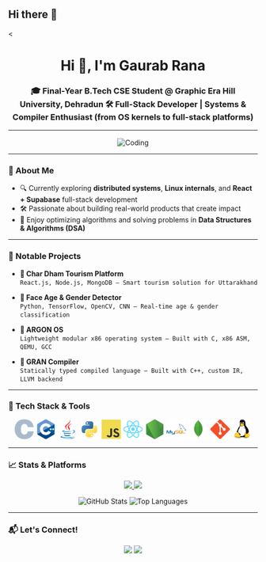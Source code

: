 ## Hi there 👋

<<h1 align="center">Hi 👋, I'm Gaurab Rana</h1>
<h3 align="center">
🎓 Final-Year B.Tech CSE Student @ Graphic Era Hill University, Dehradun  
🛠 Full-Stack Developer | Systems & Compiler Enthusiast (from OS kernels to full-stack platforms)
</h3>

---

<p align="center">
  <img align="center" alt="Coding" width="400" src="https://media.giphy.com/media/qgQUggAC3Pfv687qPC/giphy.gif" />
</p>

---

### 🌱 About Me

- 🔍 Currently exploring **distributed systems**, **Linux internals**, and **React + Supabase** full-stack development  
- 🛠 Passionate about building real-world products that create impact  
- 🧩 Enjoy optimizing algorithms and solving problems in **Data Structures & Algorithms (DSA)**  

---

### 🔭 Notable Projects

- **🌄 Char Dham Tourism Platform**  
  `React.js, Node.js, MongoDB — Smart tourism solution for Uttarakhand`

- **🧠 Face Age & Gender Detector**  
  `Python, TensorFlow, OpenCV, CNN — Real-time age & gender classification`

- **🧵 ARGON OS**  
  `Lightweight modular x86 operating system — Built with C, x86 ASM, QEMU, GCC`

- **🧠 GRAN Compiler**  
  `Statically typed compiled language — Built with C++, custom IR, LLVM backend`

---

### 🧠 Tech Stack & Tools

<p align="center"> 
  <img src="https://raw.githubusercontent.com/devicons/devicon/master/icons/c/c-original.svg" alt="C" width="40" />
  <img src="https://raw.githubusercontent.com/devicons/devicon/master/icons/cplusplus/cplusplus-original.svg" alt="C++" width="40" />
  <img src="https://raw.githubusercontent.com/devicons/devicon/master/icons/java/java-original.svg" alt="Java" width="40" />
  <img src="https://raw.githubusercontent.com/devicons/devicon/master/icons/python/python-original.svg" alt="Python" width="40" />
  <img src="https://raw.githubusercontent.com/devicons/devicon/master/icons/javascript/javascript-original.svg" alt="JavaScript" width="40" />
  <img src="https://raw.githubusercontent.com/devicons/devicon/master/icons/react/react-original.svg" alt="React" width="40" />
  <img src="https://raw.githubusercontent.com/devicons/devicon/master/icons/nodejs/nodejs-original.svg" alt="Node.js" width="40" />
  <img src="https://raw.githubusercontent.com/devicons/devicon/master/icons/mysql/mysql-original-wordmark.svg" alt="MySQL" width="40" />
  <img src="https://raw.githubusercontent.com/devicons/devicon/master/icons/mongodb/mongodb-original.svg" alt="MongoDB" width="40" />
  <img src="https://raw.githubusercontent.com/devicons/devicon/master/icons/git/git-original.svg" alt="Git" width="40" />
  <img src="https://raw.githubusercontent.com/devicons/devicon/master/icons/linux/linux-original.svg" alt="Linux" width="40" />
</p>

---

### 📈 Stats & Platforms

<p align="center">
  <a href="https://leetcode.com/gaurabrana07/" target="blank">
    <img src="https://img.shields.io/badge/LeetCode-FFA116?style=for-the-badge&logo=leetcode&logoColor=white" />
  </a>
  <a href="https://github.com/gaurabrana07" target="blank">
    <img src="https://img.shields.io/badge/GitHub-181717?style=for-the-badge&logo=github&logoColor=white" />
  </a>
</p>

<p align="center">
  <img src="https://github-readme-stats.vercel.app/api?username=gaurabrana07&show_icons=true&theme=radical" alt="GitHub Stats" />
  <img src="https://github-readme-stats.vercel.app/api/top-langs/?username=gaurabrana07&layout=compact&theme=radical" alt="Top Languages" />
</p>

---

### 📬 Let's Connect!

<p align="center">
  <a href="mailto:ranagaurav892@gmail.com"><img src="https://img.shields.io/badge/Gmail-D14836?style=for-the-badge&logo=gmail&logoColor=white" /></a>
  <a href="https://www.linkedin.com/in/gaurab-rana-3569242b8" target="blank"><img src="https://img.shields.io/badge/LinkedIn-0077B5?style=for-the-badge&logo=linkedin&logoColor=white" /></a>
</p>

